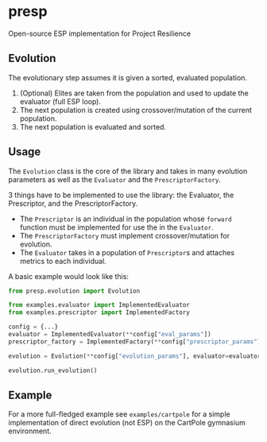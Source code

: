 # presp
Open-source ESP implementation for Project Resilience

## Evolution

The evolutionary step assumes it is given a sorted, evaluated population.
1. (Optional) Elites are taken from the population and used to update the evaluator (full ESP loop).
2. The next population is created using crossover/mutation of the current population.
3. The next population is evaluated and sorted.

## Usage
The `Evolution` class is the core of the library and takes in many evolution parameters as well as the `Evaluator` and the `PrescriptorFactory`.

3 things have to be implemented to use the library: the Evaluator, the Prescriptor, and the PrescriptorFactory.
- The `Prescriptor` is an individual in the population whose `forward` function must be implemented for use the in the `Evaluator`.
- The `PrescriptorFactory` must implement crossover/mutation for evolution.
- The `Evaluator` takes in a population of `Prescriptor`s and attaches metrics to each individual.

A basic example would look like this:
```python
from presp.evolution import Evolution

from examples.evaluator import ImplementedEvaluator
from examples.prescriptor import ImplementedFactory

config = {...}
evaluator = ImplementedEvaluator(**config["eval_params"])
prescriptor_factory = ImplementedFactory(**config["prescriptor_params"])

evolution = Evolution(**config["evolution_params"], evaluator=evaluator, prescriptor_factory=prescriptor_factory)

evolution.run_evolution()
```

## Example
For a more full-fledged example see `examples/cartpole` for a simple implementation of direct evolution (not ESP) on the CartPole gymnasium environment.